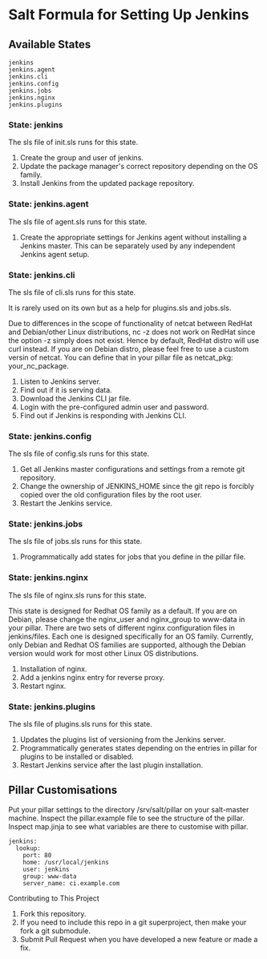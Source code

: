 # Salt Formula for Setting Up Jenkins

## Available States

```
jenkins
jenkins.agent
jenkins.cli
jenkins.config
jenkins.jobs
jenkins.nginx
jenkins.plugins
```

### State: jenkins

The sls file of init.sls runs for this state.

1. Create the group and user of jenkins.
2. Update the package manager's correct repository depending on the OS family.
3. Install Jenkins from the updated package repository.

### State: jenkins.agent

The sls file of agent.sls runs for this state.

1. Create the appropriate settings for Jenkins agent without installing a Jenkins master. This can be separately used by any independent Jenkins agent setup.

### State: jenkins.cli

The sls file of cli.sls runs for this state.

It is rarely used on its own but as a help for plugins.sls and jobs.sls.

Due to differences in the scope of functionality of netcat between RedHat and Debian/other Linux distributions, nc -z does not work on RedHat since the option -z simply does not exist. Hence by default, RedHat distro will use curl instead. If you are on Debian distro, please feel free to use a custom versin of netcat. You can define that in your pillar file as netcat_pkg: your_nc_package.

1. Listen to Jenkins server.
2. Find out if it is serving data.
3. Download the Jenkins CLI jar file.
4. Login with the pre-configured admin user and password.
5. Find out if Jenkins is responding with Jenkins CLI.

### State: jenkins.config

The sls file of config.sls runs for this state.

1. Get all Jenkins master configurations and settings from a remote git repository.
2. Change the ownership of JENKINS_HOME since the git repo is forcibly copied over the old configuration files by the root user.
3. Restart the Jenkins service.

### State: jenkins.jobs

The sls file of jobs.sls runs for this state.

1. Programmatically add states for jobs that you define in the pillar file.

### State: jenkins.nginx

The sls file of nginx.sls runs for this state.

This state is designed for Redhat OS family as a default. If you are on Debian, please change the nginx_user and nginx_group to www-data in your pillar. There are two sets of different nginx configuration files in jenkins/files. Each one is designed specifically for an OS family. Currently, only Debian and Redhat OS families are supported, although the Debian version would work for most other Linux OS distributions.

1. Installation of nginx.
2. Add a jenkins nginx entry for reverse proxy.
3. Restart nginx.

### State: jenkins.plugins

The sls file of plugins.sls runs for this state.

1. Updates the plugins list of versioning from the Jenkins server.
2. Programmatically generates states depending on the entries in pillar for plugins to be installed or disabled.
3. Restart Jenkins service after the last plugin installation.

## Pillar Customisations

Put your pillar settings to the directory /srv/salt/pillar on your salt-master machine. Inspect the pillar.example file to see the structure of the pillar. Inspect map.jinja to see what variables are there to customise with pillar.

```
jenkins:
  lookup:
    port: 80
    home: /usr/local/jenkins
    user: jenkins
    group: www-data
    server_name: ci.example.com
```

Contributing to This Project

1. Fork this repository.
2. If you need to include this repo in a git superproject, then make your fork a git submodule.
3. Submit Pull Request when you have developed a new feature or made a fix.
